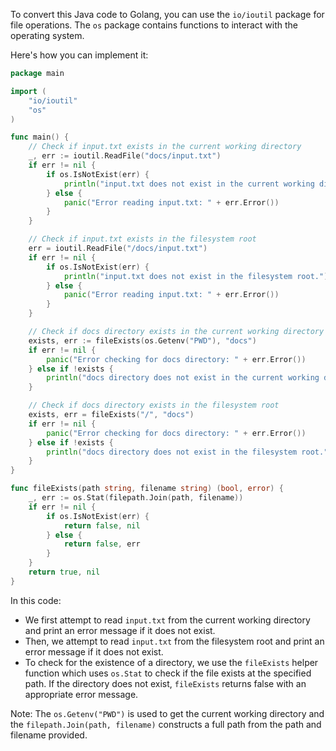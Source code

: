 To convert this Java code to Golang, you can use the `io/ioutil` package for file operations. The `os` package contains functions to interact with the operating system.

Here's how you can implement it:

```go
package main

import (
	"io/ioutil"
	"os"
)

func main() {
	// Check if input.txt exists in the current working directory
	_, err := ioutil.ReadFile("docs/input.txt")
	if err != nil {
		if os.IsNotExist(err) {
			println("input.txt does not exist in the current working directory.")
		} else {
			panic("Error reading input.txt: " + err.Error())
		}
	}

	// Check if input.txt exists in the filesystem root
	err = ioutil.ReadFile("/docs/input.txt")
	if err != nil {
		if os.IsNotExist(err) {
			println("input.txt does not exist in the filesystem root.")
		} else {
			panic("Error reading input.txt: " + err.Error())
		}
	}

	// Check if docs directory exists in the current working directory
	exists, err := fileExists(os.Getenv("PWD"), "docs")
	if err != nil {
		panic("Error checking for docs directory: " + err.Error())
	} else if !exists {
		println("docs directory does not exist in the current working directory.")
	}

	// Check if docs directory exists in the filesystem root
	exists, err = fileExists("/", "docs")
	if err != nil {
		panic("Error checking for docs directory: " + err.Error())
	} else if !exists {
		println("docs directory does not exist in the filesystem root.")
	}
}

func fileExists(path string, filename string) (bool, error) {
	_, err := os.Stat(filepath.Join(path, filename))
	if err != nil {
		if os.IsNotExist(err) {
			return false, nil
		} else {
			return false, err
		}
	}
	return true, nil
}
```

In this code:
- We first attempt to read `input.txt` from the current working directory and print an error message if it does not exist.
- Then, we attempt to read `input.txt` from the filesystem root and print an error message if it does not exist.
- To check for the existence of a directory, we use the `fileExists` helper function which uses `os.Stat` to check if the file exists at the specified path. If the directory does not exist, `fileExists` returns false with an appropriate error message.

Note: The `os.Getenv("PWD")` is used to get the current working directory and the `filepath.Join(path, filename)` constructs a full path from the path and filename provided.
